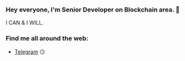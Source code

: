 ### Hey everyone, I'm Senior Developer on Blockchain area. 👋



I CAN & I WILL.

### Find me all around the web:

- [Telegram](https://t.me/greatstar08) :smirk:



<!--
**risingstar2018/risingstar2018** is a ✨ _special_ ✨ repository because its `README.md` (this file) appears on your GitHub profile.

Here are some ideas to get you started:

- 🔭 I’m currently working on ...
- 🌱 I’m currently learning ...
- 👯 I’m looking to collaborate on ...
- 🤔 I’m looking for help with ...
- 💬 Ask me about ...
- 📫 How to reach me: ...
- 😄 Pronouns: ...
- ⚡ Fun fact: ...
-->
